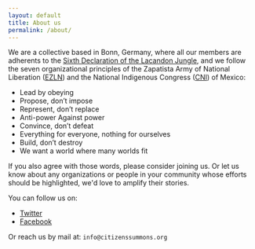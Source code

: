 ```yaml
---
layout: default
title: About us
permalink: /about/
---
```


We are a collective based in Bonn, Germany, where all our members are adherents to the [Sixth Declaration of the Lacandon Jungle](https://enlacezapatista.ezln.org.mx/sdsl-en/), and we follow the seven organizational principles of the Zapatista Army of National Liberation ([EZLN](http://www.congresonacionalindigena.org/what-is-the-cni/)) and the National Indigenous Congress ([CNI](http://www.congresonacionalindigena.org/what-is-the-cni/)) of Mexico:

 * Lead by obeying
 * Propose, don’t impose
 * Represent, don’t replace
 * Anti-power Against power
 * Convince, don’t defeat
 * Everything for everyone, nothing for ourselves
 * Build, don’t destroy
 * We want a world where many worlds fit

If you also agree with those words, please consider joining us. Or let us know about any organizations or people in your community whose efforts should be highlighted, we'd love to amplify their stories.

You can follow us on:

* [Twitter](https://twitter.com/CitizensSummons)
* [Facebook](https://www.facebook.com/Citizens-Summons-101429791723806/)

Or reach us by mail at:
`info@citizenssummons.org`
